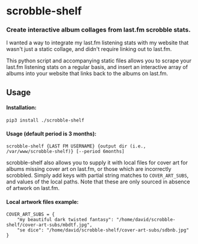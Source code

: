 # scrobble-shelf

### Create interactive album collages from last.fm scrobble stats.

I wanted a way to integrate my last.fm listening stats with my website that wasn't just a static collage, and didn't require linking out to last.fm.

This python script and accompanying static files allows you to scrape your last.fm listening stats on a regular basis, and insert an interactive array of albums into your website that links back to the albums on last.fm.

## Usage

#### Installation:

```
pip3 install ./scrobble-shelf
```

#### Usage (default period is 3 months):

```
scrobble-shelf {LAST FM USERNAME} {output dir (i.e., /var/www/scrobble-shelf)} [--period 6months]
```

scrobble-shelf also allows you to supply it with local files for cover art for albums missing cover art on last.fm, or those which are incorrectly scrobbled.  Simply add keys with partial string matches to `COVER_ART_SUBS`, and values of the local paths.  Note that these are only sourced in absence of artwork on last.fm.

#### Local artwork files example:

```
COVER_ART_SUBS = {
    "my beautiful dark twisted fantasy": "/home/david/scrobble-shelf/cover-art-subs/mbdtf.jpg",
    "se dice": "/home/david/scrobble-shelf/cover-art-subs/sdbnb.jpg"
}
```
